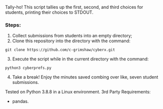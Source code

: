 Tally-ho! This script tallies up the first, second, and third choices for students, printing their choices to STDOUT.

### Steps:

1. Collect submissions from students into an empty directory;
2. Clone this repository into the directory with the command:
```
git clone https://github.com/c-grimshaw/cyberx.git
```

3. Execute the script while in the current directory with the command:
```
python3 cyberprefs.py
```

4. Take a break! Enjoy the minutes saved combing over like, seven student submissions.

Tested on Python 3.8.8 in a Linux environment.
3rd Party Requirements:
- pandas.
